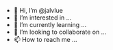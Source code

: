 - 👋 Hi, I’m @jalvlue
- 👀 I’m interested in ...
- 🌱 I’m currently learning ...
- 💞️ I’m looking to collaborate on ...
- 📫 How to reach me ...

<!---
jalvlue/jalvlue is a ✨ special ✨ repository because its `README.md` (this file) appears on your GitHub profile.
You can click the Preview link to take a look at your changes.
--->
